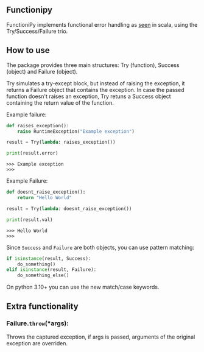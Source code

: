 ## Functionipy
FunctioniPy implements functional error handling as [seen](https://docs.scala-lang.org/overviews/scala-book/functional-error-handling.html#trysuccessfailure) in scala, using the Try/Success/Failure trio.

## How to use
The package provides three main structures: Try (function), Success (object) and Failure (object).

Try simulates a try-except block, but instead of raising the exception, it returns a Failure object that contains the exception. In case the passed function doesn't raises an exception, Try retuns a Success object containing the return value of the function.

Example failure:
```python
def raises_exception():
    raise RuntimeException("Example exception")

result = Try(lambda: raises_exception())

print(result.error)
```
```
>>> Example exception
>>> 
```



Example Failure:
```python
def doesnt_raise_exception():
    return "Hello World"

result = Try(lambda: doesnt_raise_exception())

print(result.val)
```
```
>>> Hello World
>>> 
```

Since ```Success``` and ```Failure``` are both objects, you can use pattern matching:

```python
if isinstance(result, Success):
    do_something()
elif isinstance(result, Failure):
    do_something_else()
```

On python 3.10+ you can use the new match/case keywords.

## Extra functionality

### Failure.```throw```(*args):

Throws the captured exception, if args is passed, arguments of the original exception are overriden.
